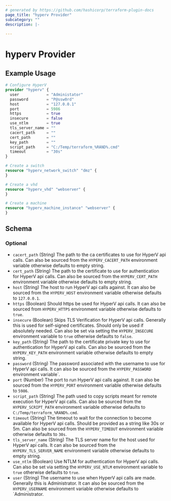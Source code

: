 ```yaml
---
# generated by https://github.com/hashicorp/terraform-plugin-docs
page_title: "hyperv Provider"
subcategory: ""
description: |-
  
---
```


# hyperv Provider



## Example Usage

```terraform
# Configure HyperV
provider "hyperv" {
  user            = "Administator"
  password        = "P@ssw0rd"
  host            = "127.0.0.1"
  port            = 5986
  https           = true
  insecure        = false
  use_ntlm        = true
  tls_server_name = ""
  cacert_path     = ""
  cert_path       = ""
  key_path        = ""
  script_path     = "C:/Temp/terraform_%RAND%.cmd"
  timeout         = "30s"
}

# Create a switch
resource "hyperv_network_switch" "dmz" {
}

# Create a vhd
resource "hyperv_vhd" "webserver" {
}

# Create a machine
resource "hyperv_machine_instance" "webserver" {
}
```

<!-- schema generated by tfplugindocs -->
## Schema

### Optional

- `cacert_path` (String) The path to the ca certificates to use for HyperV api calls. Can also be sourced from the `HYPERV_CACERT_PATH` environment variable otherwise defaults to empty string.
- `cert_path` (String) The path to the certificate to use for authentication for HyperV api calls. Can also be sourced from the `HYPERV_CERT_PATH` environment variable otherwise defaults to empty string.
- `host` (String) The host to run HyperV api calls against. It can also be sourced from the `HYPERV_HOST` environment variable otherwise defaults to `127.0.0.1`.
- `https` (Boolean) Should https be used for HyperV api calls. It can also be sourced from `HYPERV_HTTPS` environment variable otherwise defaults to `true`.
- `insecure` (Boolean) Skips TLS Verification for HyperV api calls. Generally this is used for self-signed certificates. Should only be used if absolutely needed. Can also be set via setting the `HYPERV_INSECURE` environment variable to `true` otherwise defaults to `false`.
- `key_path` (String) The path to the certificate private key to use for authentication for HyperV api calls. Can also be sourced from the `HYPERV_KEY_PATH` environment variable otherwise defaults to empty string.
- `password` (String) The password associated with the username to use for HyperV api calls. It can also be sourced from the `HYPERV_PASSWORD` environment variable`.
- `port` (Number) The port to run HyperV api calls against. It can also be sourced from the `HYPERV_PORT` environment variable otherwise defaults to `5986`.
- `script_path` (String) The path used to copy scripts meant for remote execution for HyperV api calls. Can also be sourced from the `HYPERV_SCRIPT_PATH` environment variable otherwise defaults to `C:/Temp/terraform_%RAND%.cmd`.
- `timeout` (String) The timeout to wait for the connection to become available for HyperV api calls. Should be provided as a string like 30s or 5m. Can also be sourced from the `HYPERV_TIMEOUT` environment variable otherwise defaults to `30s`.
- `tls_server_name` (String) The TLS server name for the host used for HyperV api calls. It can also be sourced from the `HYPERV_TLS_SERVER_NAME` environment variable otherwise defaults to empty string.
- `use_ntlm` (Boolean) Use NTLM for authentication for HyperV api calls. Can also be set via setting the `HYPERV_USE_NTLM` environment variable to `true` otherwise defaults to `true`.
- `user` (String) The username to use when HyperV api calls are made. Generally this is Administrator. It can also be sourced from the `HYPERV_USERNAME` environment variable otherwise defaults to `Administrator.
